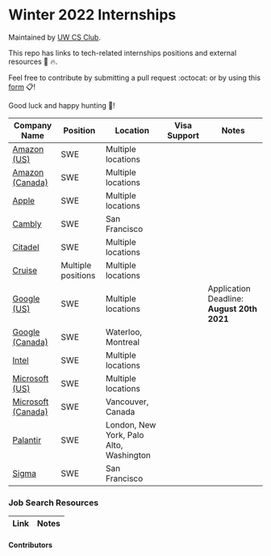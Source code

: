 # Winter 2022 Internships

Maintained by [UW CS Club](http://csclub.uwaterloo.ca/).

This repo has links to tech-related internships positions and external resources 💾 🔥.

Feel free to contribute by submitting a pull request :octocat: or by using this [form](https://forms.gle/UBYHhvhD7d8XXawe8) 📋!

Good luck and happy hunting :tada:!

| Company Name | Position | Location | Visa Support | Notes |
|--------------|----------|----------|--------------|-------|
| [Amazon (US)](https://www.amazon.jobs/en/jobs/1557929/software-development-engineer-internship-summer-2022-us) | SWE | Multiple locations | | |
| [Amazon (Canada)](https://www.amazon.jobs/en/jobs/1559866/software-development-engineer-intern-summer-2022-canada) | SWE | Multiple locations | | |
| [Apple](https://jobs.apple.com/en-us/details/200253195/software-engineering-internship?team=STDNT) | SWE | Multiple locations | | |
| [Cambly](https://jobs.lever.co/cambly/a85a325b-1992-421b-8e62-ea487a8fba0b) | SWE | San Francisco | | |
| [Citadel](https://www.citadel.com/careers/details/software-engineer-intern-us/) | SWE | Multiple locations | | |
| [Cruise](https://www.getcruise.com/careers/jobs?department=2bGFusPlaxpzEPHPIb2QLK&search=intern) | Multiple positions | Multiple locations | | |
| [Google (US)](https://careers.google.com/jobs/results/111556027477828294/) | SWE | Multiple locations | | Application Deadline: **August 20th 2021**|
| [Google (Canada)](https://careers.google.com/jobs/results/85238117155381958/?hl=fr_FR) | SWE | Waterloo, Montreal | | |
| [Intel](https://jobs.intel.com/ShowJob/Id/2872320/Software-Engineer-Undergraduate-Intern) | SWE | Multiple locations | | |
| [Microsoft (US)](https://careers.microsoft.com/students/us/en/job/1085294/Software-Engineering-Intern-Opportunities) | SWE | Multiple locations | | |
| [Microsoft (Canada)](https://careers.microsoft.com/us/en/job/1116547/Software-Engineer-Winter-Co-op-Intern-Opportunities%E2%80%AF%E2%80%AF) | SWE | Vancouver, Canada | | |
| [Palantir](https://jobs.lever.co/palantir/5d5ff415-8219-4e0c-9930-2d5919e90354) | SWE | London, New York, Palo Alto, Washington | | |
| [Sigma](https://boards.greenhouse.io/sigmacomputing/jobs/4510690003) | SWE | San Francisco | | |


### Job Search Resources
| Link | Notes |
|------|-------|

#### Contributors
